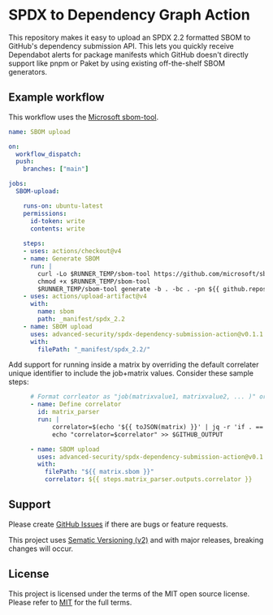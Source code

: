 # SPDX to Dependency Graph Action 

This repository makes it easy to upload an SPDX 2.2 formatted SBOM to GitHub's dependency submission API.
This lets you quickly receive Dependabot alerts for package manifests which GitHub doesn't directly support like pnpm or Paket by using existing off-the-shelf SBOM generators.

## Example workflow

This workflow uses the [Microsoft sbom-tool](https://github.com/microsoft/sbom-tool).

```yaml
name: SBOM upload

on: 
  workflow_dispatch:
  push: 
    branches: ["main"]

jobs:
  SBOM-upload:

    runs-on: ubuntu-latest
    permissions: 
      id-token: write
      contents: write
      
    steps:
    - uses: actions/checkout@v4
    - name: Generate SBOM
      run: | 
        curl -Lo $RUNNER_TEMP/sbom-tool https://github.com/microsoft/sbom-tool/releases/latest/download/sbom-tool-linux-x64
        chmod +x $RUNNER_TEMP/sbom-tool
        $RUNNER_TEMP/sbom-tool generate -b . -bc . -pn ${{ github.repository }} -pv 1.0.0 -ps OwnerName -nsb https://sbom.mycompany.com -V Verbose
    - uses: actions/upload-artifact@v4
      with:
        name: sbom
        path: _manifest/spdx_2.2
    - name: SBOM upload 
      uses: advanced-security/spdx-dependency-submission-action@v0.1.1
      with:
        filePath: "_manifest/spdx_2.2/"
```

Add support for running inside a matrix by overriding the default correlater unique identifier to include the job+matrix values.  Consider these sample steps:

```yaml
      # Format corrleator as "job(matrixvalue1, matrixvalue2, ... )" or just "job" with a null matrix
      - name: Define correlator
        id: matrix_parser
        run: |
            correlator=$(echo '${{ toJSON(matrix) }}' | jq -r 'if . == null then "${{ github.job }}" else "${{ github.job }}(" + ([.[] | tostring] | join(", ")) + ")" end')
            echo "correlator=$correlator" >> $GITHUB_OUTPUT

      - name: SBOM upload
        uses: advanced-security/spdx-dependency-submission-action@v0.1.1
        with:
          filePath: "${{ matrix.sbom }}"
          correlator: ${{ steps.matrix_parser.outputs.correlator }}
```

## Support

Please create [GitHub Issues][github-issues] if there are bugs or feature requests.

This project uses [Sematic Versioning (v2)](https://semver.org/) and with major releases, breaking changes will occur.

## License

This project is licensed under the terms of the MIT open source license.
Please refer to [MIT][license] for the full terms.

<!-- Resources -->

[license]: ./LICENSE
[github-issues]: https://github.com/advanced-security/spdx-dependency-submission-action/issues
